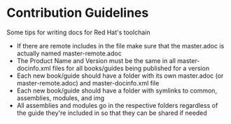 # Contribution Guidelines

Some tips for writing docs for Red Hat's toolchain

- If there are remote includes in the file make sure that the master.adoc is actually named master-remote.adoc
- The Product Name and Version must be the same in all master-docinfo.xml files for all books/guides being published for a version
- Each new book/guide should have a folder with its own master.adoc (or master-remote.adoc) and master-docinfo.xml file
- Each new book/guide should have a folder with symlinks to common, assemblies, modules, and img
- All assemblies and modules go in the respective folders regardless of the guide they're included in so that they can be shared if needed
